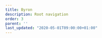 ```yaml
---
title: Byron
description: Root navigation
order: 3
parent: ''
last_updated: "2020-05-01T09:00:00+01:00"
---
```

